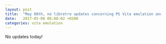 ```yaml
---
layout: post
title:  "May 08th, no libretro updates concerning PS Vita emulation and emulators"
date:   2017-05-08 06:00:02 +0200
categories: vita emulation
---
```


No updates today!
